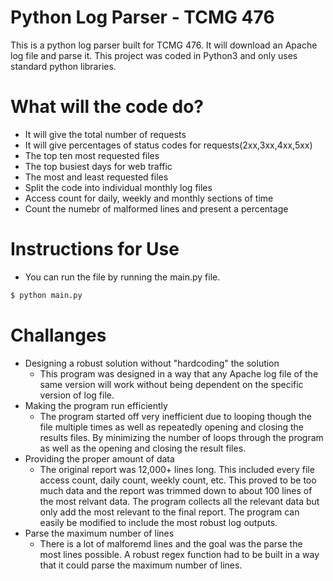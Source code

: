 # Python Log Parser - TCMG 476

This is a python log parser built for TCMG 476. It will download an Apache log file and parse it. This project was coded in Python3 and only uses standard python libraries.

# What will the code do?

 - It will give the total number of requests 
 - It will give percentages of status codes for requests(2xx,3xx,4xx,5xx)
 - The top ten most requested files
 - The top busiest days for web traffic
 - The most and least requested files
 - Split the code into individual monthly log files
 - Access count for daily, weekly and monthly sections of time
 - Count the numebr of malformed lines and present a percentage


# Instructions for Use
  - You can run the file by running the main.py file.
 ```sh
$ python main.py
```

# Challanges
- Designing a robust solution without "hardcoding" the solution
    - This program was designed in a way that any Apache log file of the same version will work without being dependent on the specific version of log file.
- Making the program run efficiently
    - The program started off very inefficient due to looping though the file multiple times as well as repeatedly opening and closing the results files. By minimizing the number of loops through the program as well as the opening and closing the result files.
- Providing the proper amount of data
    - The original report was 12,000+ lines long. This included every file access count, daily count, weekly count, etc. This proved to be too much data and the report was trimmed down to about 100 lines of the most relvant data. The program collects all the relevant data but only add the most relevant to the final report. The program can easily be modified to include the most robust log outputs. 
- Parse the maximum number of lines
    - There is a lot of malforemd lines and the goal was the parse the most lines possible. A robust regex function had to be built in a way that it could parse the maximum number of lines.
